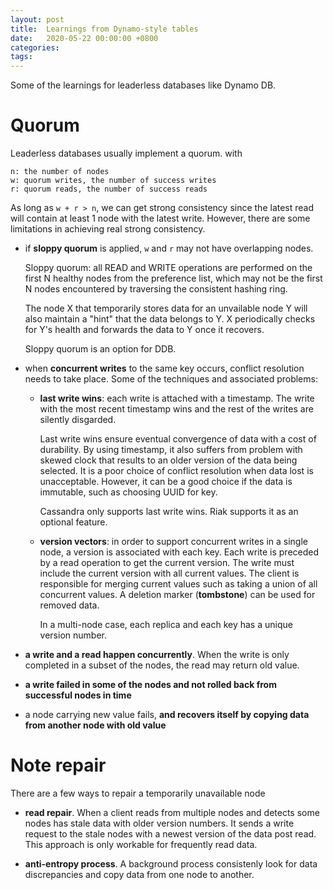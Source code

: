 ```yaml
---
layout: post
title:  Learnings from Dynamo-style tables
date:   2020-05-22 00:00:00 +0800
categories:
tags:
---
```


Some of the learnings for leaderless databases like Dynamo DB.

# Quorum

Leaderless databases usually implement a quorum. with 

```
n: the number of nodes
w: quorum writes, the number of success writes
r: quorum reads, the number of success reads
```

As long as `w + r > n`, we can get strong consistency since the latest read will
contain at least 1 node with the latest write. However, there are some limitations 
in achieving real strong consistency.

- if **sloppy quorum** is applied, `w` and `r` may not have overlapping nodes.

  Sloppy quorum: all READ and WRITE operations are performed on the first N 
  healthy nodes from the preference list, which may not be the first N nodes 
  encountered by traversing the consistent hashing ring.

  The node X that temporarily stores data for an unvailable node Y will also 
  maintain a "hint" that the data belongs to Y. X periodically checks for Y's 
  health and forwards the data to Y once it recovers.

  Sloppy quorum is an option for DDB.

- when **concurrent writes** to the same key occurs, conflict resolution needs 
to take place. Some of the techniques and associated problems:

  - **last write wins**: each write is attached with a timestamp. The write with 
  the most recent timestamp wins and the rest of the writes are silently 
  disgarded.
    
    Last write wins ensure eventual convergence of data with a cost of 
    durability. By using timestamp, it also suffers from problem with skewed 
    clock that results to an older version of the data being selected. It is a 
    poor choice of conflict resolution when data lost is unacceptable. However, 
    it can be a good choice if the data is immutable, such as choosing UUID for 
    key.

    Cassandra only supports last write wins. Riak supports it as an optional 
    feature.

  - **version vectors**: in order to support concurrent writes in a single node, 
  a version is associated with each key. Each write is preceded by a read 
  operation to get the current version. The write must include the current 
  version with all current values. The client is responsible for merging current 
  values such as taking a union of all concurrent values. A deletion marker 
  (**tombstone**) can be used for removed data.

    In a multi-node case, each replica and each key has a unique version number.

- **a write and a read happen concurrently**. When the write is only completed 
in a subset of the nodes, the read may return old value.

- **a write failed in some of the nodes and not rolled back from successful 
nodes in time**

- a node carrying new value fails, **and recovers itself by copying data from 
another node with old value**

# Note repair

There are a few ways to repair a temporarily unavailable node

- **read repair**. When a client reads from multiple nodes and detects some 
nodes has stale data with older version numbers. It sends a write request to the 
stale nodes with a newest version of the data post read. This approach is only 
workable for frequently read data.

- **anti-entropy process**. A background process consistenly look for data 
discrepancies and copy data from one node to another.